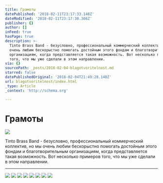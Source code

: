 ```yaml
---
title: Грамоты
datePublished: '2018-02-11T23:17:33.148Z'
dateModified: '2018-02-11T23:17:30.366Z'
publisher: {}
author: []
inFeed: true
hasPage: true
description: >-
  Tinto Brass Band - безусловно, профессиональный коммерческий коллектив, но мы
  очень любим бескорыстно помогать достойным этого фондам и благотворительным
  организациям, когда представляется такая возможность. Вот несколько примеров
  того, что мы уже сделали в этом направлении.
via: {}
sourcePath: _posts/2018-02-04-blagotvoritelnost.md
starred: false
datePublishedOriginal: '2018-02-04T21:49:28.140Z'
url: blagotvoritelnost/index.html
_type: Article
_context: 'http://schema.org'

---
```

# Грамоты
![](https://the-grid-user-content.s3-us-west-2.amazonaws.com/0b8f279b-f83e-4bbd-8872-f63f2fd927f2.jpg)

Tinto Brass Band - безусловно, профессиональный коммерческий коллектив, но мы очень любим бескорыстно помогать достойным этого фондам и благотворительным организациям, когда представляется такая возможность. Вот несколько примеров того, что мы уже сделали в этом направлении.

---

![](https://the-grid-user-content.s3-us-west-2.amazonaws.com/c20f6d1b-4eeb-4599-9a5b-ec2e4954ac12.jpg)
![](https://the-grid-user-content.s3-us-west-2.amazonaws.com/f83998ba-65af-4d03-acf2-6ec4ca5f46a1.jpg)
![](https://the-grid-user-content.s3-us-west-2.amazonaws.com/9f19c769-b839-4c65-960e-a3419048b004.jpg)
![](https://the-grid-user-content.s3-us-west-2.amazonaws.com/1d19165a-5df3-4792-87e4-6a7d5a48338a.jpg)
![](https://s3-us-west-2.amazonaws.com/the-grid-img/p/a52af86def93e2aab79f8434a07125173f3b921c.jpg)
![](https://the-grid-user-content.s3-us-west-2.amazonaws.com/cb30f1fb-a1ee-4e13-be82-113d7def3ca4.jpg)
![](https://the-grid-user-content.s3-us-west-2.amazonaws.com/994577d9-625a-4447-ba36-b1951518c9cd.jpg)
![](https://the-grid-user-content.s3-us-west-2.amazonaws.com/a51e4cbb-064a-4cc7-b9e8-b029422d8528.jpg)